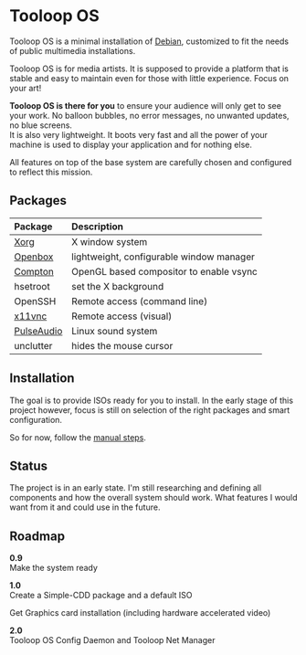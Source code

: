 # Tooloop OS

Tooloop OS is a minimal installation of [Debian](https://www.debian.org/), customized to fit the needs of public multimedia installations.

Tooloop OS is for media artists. It is supposed to provide a platform that is stable and easy to maintain even for those with little experience. Focus on your art!

**Tooloop OS is there for you**  to ensure your audience will only get to see your work. No balloon bubbles, no error messages, no unwanted updates, no blue screens.  
It is also very lightweight. It boots very fast and all the power of your machine is used to display your application and for nothing else.

All features on top of the base system are carefully chosen and configured to reflect this mission.


## Packages

| Package                                                             | Description                              |
|:--------------------------------------------------------------------|:-----------------------------------------|
| [Xorg](http://www.x.org/wiki/)                                      | X window system                          |
| [Openbox](http://openbox.org/wiki/Main_Page)                        | lightweight, configurable window manager |
| [Compton](https://github.com/chjj/compton)                          | OpenGL based compositor to enable vsync  |
| hsetroot                                                            | set the X background                     |
| OpenSSH                                                             | Remote access (command line)             |
| [x11vnc](http://www.karlrunge.com/x11vnc/)                          | Remote access (visual)                   |
| [PulseAudio](https://www.freedesktop.org/wiki/Software/PulseAudio/) | Linux sound system                       |
| unclutter                                                           | hides the mouse cursor                   |


## Installation

The goal is to provide ISOs ready for you to install. In the early stage of this project however, focus is still on selection of the right packages and smart configuration.

So for now, follow the [manual steps](https://github.com/vollstock/Tooloop-OS/wiki/Manual-installation).


## Status

The project is in an early state. I'm still researching and defining all components and how the overall system should work. What features I would want from it and could use in the future.


## Roadmap

**0.9**  
Make the system ready

**1.0**  
Create a Simple-CDD package and a default ISO

Get Graphics card installation (including hardware accelerated video)

**2.0**  
Tooloop OS Config Daemon and Tooloop Net Manager
